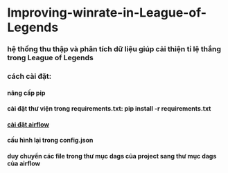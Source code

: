 # Improving-winrate-in-League-of-Legends

### hệ thống thu thập và phân tích dữ liệu giúp cải thiện tỉ lệ thắng trong League of Legends

### cách cài đặt:

#### nâng cấp pip

#### cài đặt thư viện trong requirements.txt: pip install -r requirements.txt

#### [cài đặt airflow](https://www.geeksforgeeks.org/how-to-install-apache-airflow/)

#### cấu hình lại trong config.json

#### duy chuyển các file trong thư mục dags của project sang thư mục dags của airflow
